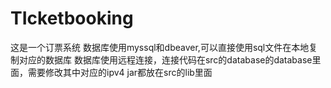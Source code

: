 # TIcketbooking
这是一个订票系统
数据库使用myssql和dbeaver,可以直接使用sql文件在本地复制对应的数据库
数据库使用远程连接，连接代码在src的database的database里面，需要修改其中对应的ipv4
jar都放在src的lib里面